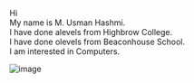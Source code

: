 Hi\
My name is M. Usman Hashmi.\
I have done alevels from Highbrow College.\
I have done olevels from Beaconhouse School.\
I am interested in Computers.

![image]([https://myoctocat.com/assets/images/base-octocat.svg]https://rbtechngames.com/wp-content/uploads/2020/11/msi-mech-rx-5700xt-1.png)
